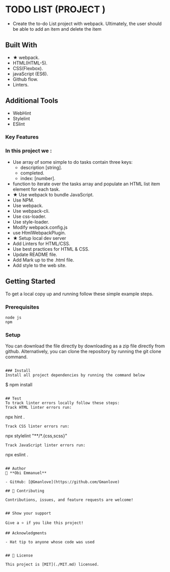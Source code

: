 
# TODO LIST (PROJECT )

- Create the to-do List project with webpack. Ultimately, the user should be able to add an item and delete the item


## Built With

- ★ webpack.
- HTML(HTML-5).
- CSS(Flexbox).
- javaScript (ES6).
- Github flow.
- Linters.

## Additional Tools

- WebHint
- Stylelint
- ESlint


<!-- Features -->

### Key Features <a name="key-features"></a>
### In this project we :

- Use array of some simple to do tasks contain three keys:
  - description [string].
  - completed.
  - index: [number].
- function to iterate over the tasks array and populate an HTML list item element for each task.
- ★ Use webpack to bundle JavaScript.
- Use NPM.
- Use webpack.
- Use webpack-cli.
- Use css-loader.
- Use style-loader.
- Modify webpack.config.js
- use HtmlWebpackPlugin.
- ★ Setup local dev server
- Add Linters for HTML/CSS.
- Use best practices for HTML & CSS.
- Update README file.
- Add Mark up to the .html file.
- Add style to the web site.

## Getting Started
To get a local copy up and running follow these simple example steps.

### Prerequisites
```
node js
npm
```

### Setup
You can download the file directly by downloading as a zip file directly from github.
Alternatively, you can clone the repository by running the git clone command.
```

### Install
Install all project dependencies by running the command below
```
$ npm install
```

## Test
To track linter errors locally follow these steps:  
Track HTML linter errors run:
```
npx hint .
```
Track CSS linter errors run:
```
npx stylelint "**/*.{css,scss}"
```
Track JavaScript linter errors run:
```
npx eslint .
```

## Author
👤 **Obi Emmanuel**

- GitHub: [@Gmanlove](https://github.com/Gmanlove)

## 🤝 Contributing

Contributions, issues, and feature requests are welcome!  


## Show your support

Give a ⭐️ if you like this project!

## Acknowledgments

- Hat tip to anyone whose code was used


## 📝 License

This project is [MIT](./MIT.md) licensed.
